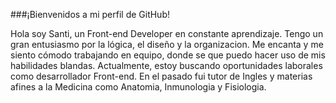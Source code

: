 ###¡Bienvenidos a mi perfil de GitHub!

Hola soy Santi, un Front-end Developer en constante aprendizaje. Tengo un gran entusiasmo por la lógica, el diseño y la organizacion. Me encanta y me siento cómodo trabajando en equipo, donde se que puedo hacer uso de mis habilidades blandas. Actualmente, estoy buscando oportunidades laborales como desarrollador Front-end. En el pasado fui tutor de Ingles y materias afines a la Medicina como Anatomia, Inmunologia y Fisiologia.
